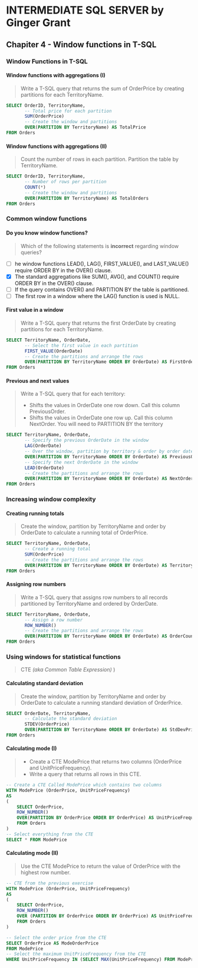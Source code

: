 # INTERMEDIATE SQL SERVER by Ginger Grant

## Chapiter 4 - Window functions in T-SQL

### Window Functions in T-SQL

#### Window functions with aggregations (I)

> Write a T-SQL query that returns the sum of OrderPrice by creating partitions for each TerritoryName.

```SQL
SELECT OrderID, TerritoryName,
       -- Total price for each partition
       SUM(OrderPrice)
       -- Create the window and partitions
       OVER(PARTITION BY TerritoryName) AS TotalPrice
FROM Orders
```

#### Window functions with aggregations (II)

> Count the number of rows in each partition.
> Partition the table by TerritoryName.

```SQL
SELECT OrderID, TerritoryName,
       -- Number of rows per partition
       COUNT(*)
       -- Create the window and partitions
       OVER(PARTITION BY TerritoryName) AS TotalOrders
FROM Orders
```

### Common window functions

#### Do you know window functions?

> Which of the following statements is **incorrect** regarding window queries?

- [ ] he window functions LEAD(), LAG(), FIRST_VALUE(), and LAST_VALUE() require ORDER BY in the OVER() clause.
- [x] The standard aggregations like SUM(), AVG(), and COUNT() require ORDER BY in the OVER() clause.
- [ ] If the query contains OVER() and PARTITION BY the table is partitioned.
- [ ] The first row in a window where the LAG() function is used is NULL.

#### First value in a window

> Write a T-SQL query that returns the first OrderDate by creating partitions for each TerritoryName.

```SQL
SELECT TerritoryName, OrderDate,
       -- Select the first value in each partition
       FIRST_VALUE(OrderDate)
       -- Create the partitions and arrange the rows
       OVER(PARTITION BY TerritoryName ORDER BY OrderDate) AS FirstOrder
FROM Orders
```

#### Previous and next values

> Write a T-SQL query that for each territory:
>
> - Shifts the values in OrderDate one row down. Call this column PreviousOrder.
> - Shifts the values in OrderDate one row up. Call this column NextOrder. You will need to PARTITION BY the territory

```SQL
SELECT TerritoryName, OrderDate,
       -- Specify the previous OrderDate in the window
       LAG(OrderDate)
       -- Over the window, partition by territory & order by order date
       OVER(PARTITION BY TerritoryName ORDER BY OrderDate) AS PreviousOrder,
       -- Specify the next OrderDate in the window
       LEAD(OrderDate)
       -- Create the partitions and arrange the rows
       OVER(PARTITION BY TerritoryName ORDER BY OrderDate) AS NextOrder
FROM Orders
```

### Increasing window complexity

#### Creating running totals

> Create the window, partition by TerritoryName and order by OrderDate to calculate a running total of OrderPrice.

```SQL
SELECT TerritoryName, OrderDate,
       -- Create a running total
       SUM(OrderPrice)
       -- Create the partitions and arrange the rows
       OVER(PARTITION BY TerritoryName ORDER BY OrderDate) AS TerritoryTotal
FROM Orders
```

#### Assigning row numbers

> Write a T-SQL query that assigns row numbers to all records partitioned by TerritoryName and ordered by OrderDate.

```SQL
SELECT TerritoryName, OrderDate,
       -- Assign a row number
       ROW_NUMBER()
       -- Create the partitions and arrange the rows
       OVER(PARTITION BY TerritoryName ORDER BY OrderDate) AS OrderCount
FROM Orders
```

### Using windows for statistical functions

> CTE _(aka Common Table Expression)_
> )

#### Calculating standard deviation

> Create the window, partition by TerritoryName and order by OrderDate to calculate a running standard deviation of OrderPrice.

```SQL
SELECT OrderDate, TerritoryName,
       -- Calculate the standard deviation
	   STDEV(OrderPrice)
       OVER(PARTITION BY TerritoryName ORDER BY OrderDate) AS StdDevPrice
FROM Orders
```

#### Calculating mode (I)

> - Create a CTE ModePrice that returns two columns (OrderPrice and UnitPriceFrequency).
> - Write a query that returns all rows in this CTE.

```SQL
-- Create a CTE Called ModePrice which contains two columns
WITH ModePrice (OrderPrice, UnitPriceFrequency)
AS
(
	SELECT OrderPrice,
	ROW_NUMBER()
	OVER(PARTITION BY OrderPrice ORDER BY OrderPrice) AS UnitPriceFrequency
	FROM Orders
)
-- Select everything from the CTE
SELECT * FROM ModePrice

```

#### Calculating mode (II)

> Use the CTE ModePrice to return the value of OrderPrice with the highest row number.

```SQL
-- CTE from the previous exercise
WITH ModePrice (OrderPrice, UnitPriceFrequency)
AS
(
	SELECT OrderPrice,
	ROW_NUMBER()
    OVER (PARTITION BY OrderPrice ORDER BY OrderPrice) AS UnitPriceFrequency
	FROM Orders
)

-- Select the order price from the CTE
SELECT OrderPrice AS ModeOrderPrice
FROM ModePrice
-- Select the maximum UnitPriceFrequency from the CTE
WHERE UnitPriceFrequency IN (SELECT MAX(UnitPriceFrequency) FROM ModePrice)
```

####

```SQL

```

####

```SQL

```
